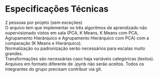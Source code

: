 
# Especificações Técnicas

2 pessoas por projeto (sem exceções)<br>
O arquivo tem que implementar os três algoritmos de aprendizado não supervisionado vistos em sala (PCA, K Means, K Means com PCA, Agrupamento Hierárquico e Agrupamento Hierárquico com PCA) com a comparação (K Means e Hierárquico).<br>
Normalização ou padronização serão necessários para escalas muito grandes.<br>
Transformações são necessárias caso haja variáveis categóricas (textos). Arquivos em formato diferente de .ipynb não serão aceitos. Todos os integrantes do grupo precisam contribuir via git.
